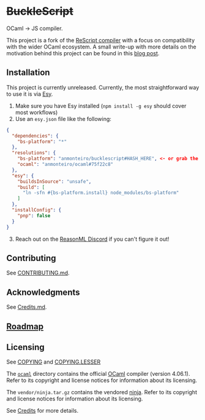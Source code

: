 # ~~BuckleScript~~

OCaml -> JS compiler.

This project is a fork of the
[ReScript compiler](https://github.com/rescript-lang/rescript-compiler/) with
a focus on compatibility with the wider OCaml ecosystem. A small write-up with
more details on the motivation behind this project can be found in this
[blog post](https://anmonteiro.com/2021/03/on-ocaml-and-the-js-platform/).

## Installation

This project is currently unreleased. Currently, the most straightforward way
to use it is via [Esy](https://esy.sh).

1. Make sure you have Esy installed (`npm install -g esy` should cover most
   workflows)
2. Use an `esy.json` file like the following:

```json
{
  "dependencies": {
    "bs-platform": "*"
  },
  "resolutions": {
    "bs-platform": "anmonteiro/bucklescript#HASH_HERE", <- or grab the latest commit in this repo
    "ocaml": "anmonteiro/ocaml#75f22c8"
  },
  "esy": {
    "buildsInSource": "unsafe",
    "build": [
      "ln -sfn #{bs-platform.install} node_modules/bs-platform"
    ]
  },
  "installConfig": {
    "pnp": false
  }
}
```

3. Reach out on the [ReasonML Discord](https://discord.gg/reasonml) if you
   can't figure it out!

## Contributing

See [CONTRIBUTING.md](CONTRIBUTING.md).

## Acknowledgments

See [Credits.md](./Credits.md).

## [Roadmap](https://github.com/rescript-lang/rescript-compiler/wiki)

## Licensing

See [COPYING](./COPYING) and [COPYING.LESSER](./COPYING.LESSER)

The [`ocaml`](ocaml) directory contains the official [OCaml](https://ocaml.org) compiler (version 4.06.1).
Refer to its copyright and license notices for information about its licensing.

The `vendor/ninja.tar.gz` contains the vendored [ninja](https://github.com/ninja-build/ninja).
Refer to its copyright and license notices for information about its licensing.

See [Credits](./Credits.md) for more details.

